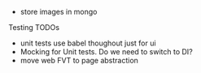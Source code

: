 * store images in mongo

Testing TODOs
* unit tests use babel thoughout just for ui
* Mocking for Unit tests. Do we need to switch to DI?
* move web FVT to page abstraction